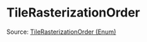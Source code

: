 # TileRasterizationOrder

Source: [TileRasterizationOrder (Enum)](../../../csrc/scheduler/matmul_heuristic.h#L28)
